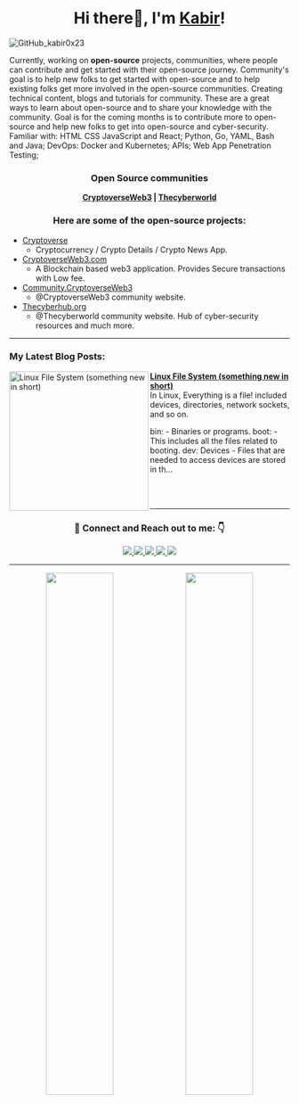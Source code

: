 ### <h1 align="center">Hi there👋, I'm <a href="https://kabir0x23.github.io/portfolio/">Kabir</a>!</h1>
![GitHub_kabir0x23](https://user-images.githubusercontent.com/44284877/178658993-e498afd0-db9c-4f4d-ab59-0b0d5e14ab83.png "Kabir0x23")

Currently, working on **open-source** projects,  communities, where people can contribute and get started with their open-source journey.
Community's goal is to help new folks to get started with open-source and to help existing folks get more involved in the open-source communities. 
Creating technical content, blogs and tutorials for community.
These are a great ways to learn about open-source and to share your knowledge with the community.
Goal is for the coming months is to contribute more to open-source and help new folks to get into open-source  and cyber-security. <br>
Familiar with: HTML CSS JavaScript and React; Python, Go, YAML, Bash and Java; DevOps: Docker and Kubernetes; APIs; Web App Penetration Testing;

<div align="center">
  <h3> Open Source communities </h3>
  <b> <a href="https://github.com/CryptoverseWeb3">CryptoverseWeb3</a> |
    <a href="https://github.com/thecyberworld">Thecyberworld</a> </b>
</div>


<h3>
  <p align="center">
    Here are some of the <b>open-source</b> projects:
  </p>
</h3>

- [Cryptoverse](https://github.com/CryptoverseWeb3/Cryptoverse)
  - Cryptocurrency / Crypto Details / Crypto News App.
- [CryptoverseWeb3.com](https://github.com/CryptoverseWeb3/CryptoverseWeb3.com)
  - A Blockchain based web3 application. Provides Secure transactions with Low fee.
- [Community.CryptoverseWeb3](https://github.com/CryptoverseWeb3/Community.CryptoverseWeb3)
  - @CryptoverseWeb3 community website.
- [Thecyberhub.org](https://github.com/thecyberworld/Thecyberhub.org)
  - @Thecyberworld community website. Hub of cyber-security resources and much more.

---

### My Latest Blog Posts:
<!-- HASHNODE_BLOG:START -->
<p align="left">
<a href="https://kabir0x23.hashnode.dev//linux-file-system-something-new-in-short" title="Linux File System (something new in short)"><img src="https://cdn.hashnode.com/res/hashnode/image/upload/v1657718026777/QvAZW-pIl.png" alt="Linux File System (something new in short)" width="250px" align="left" /></a>
<a href="https://kabir0x23.hashnode.dev//linux-file-system-something-new-in-short" title="Linux File System (something new in short)"><strong>Linux File System (something new in short)</strong></a>
<br/> In Linux, Everything is a file! 
included devices, directories, network sockets, and so on.


bin: - Binaries or programs.
boot: - This includes all the files related to booting.
dev: Devices - Files that are needed to access devices are stored in th... </p> <br/> <br/>
<!-- HASHNODE_BLOG:END -->

---

<div align="center">
<h3> 🤝 Connect and Reach out to me: 👇
</h3>
  <a href="https://twitter.com/kabir0x23">
    <img src="https://img.shields.io/badge/Twitter-0D1117?style=for-the-badge&logo=twitter&logoColor=white">
  </a>
  <a href="https://www.linkedin.com/in/kabir0x23/">
    <img src="https://img.shields.io/badge/LinkedIn-0D1117?style=for-the-badge&logo=linkedin&logoColor=white">
  </a> 
  <a href="https://www.instagram.com/kabir0x23">
    <img src="https://img.shields.io/badge/Instagram-0D1117?style=for-the-badge&logo=instagram&logoColor=white">
  </a>
  <a href="https://linktree.com/kabir0x23">
    <img src="https://img.shields.io/badge/linktree-0D1117?style=for-the-badge&logo=linktree&logoColor=white">
  </a>
  <a href="http://kabir0x23.github.io/Portfolio">
    <img src="https://img.shields.io/badge/Portfolio-0D1117?style=for-the-badge&logo=About.me&logoColor=white" >
  </a>
</div>

---

<p align="center">
  <img width="49%" src="https://github-readme-stats.vercel.app/api?username=kabir0x23&count_private=true&theme=dark&show_icons=true" />
  <img width="49%" src="https://github-readme-streak-stats.herokuapp.com/?user=kabir0x23&theme=dark&count_private=true" />
</p>

[//]: # (<p align = "center">)
 [//]: # (<img width="98.4%" src="https://activity-graph.herokuapp.com/graph?username=kabir0x23&theme=xcode">)
[//]: # (</p>)

[//]: # (-----------------------)

[//]: # (Extra stuff that can be used in the future)

[//]: # (<div align="center">)
[//]: # (    More blogs: <br>)
[//]: # (    <a href="https://kabir0x23.hashnode.dev">)
[//]: # (        <img src="https://img.shields.io/badge/HASHNODE-0D1117?style=for-the-badge&logo=hashnode&logoColor=white">)
[//]: # (    </a>)
[//]: # (</div>)

[//]: # (---)

[//]: # (### :zap: Recent Activity)
[//]: # (<!--START_SECTION:activity-->)
[//]: # (<!--END_SECTION:activity-->)

[//]: # (---)

[//]: # (### Achievements, Awards and Recognition)

[//]: # (The End)
